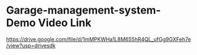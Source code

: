 # Garage-management-system- Demo Video Link
https://drive.google.com/file/d/1mMPKWHa1L8M655hR4QL_ufGg9GXFeh7e/view?usp=drivesdk
